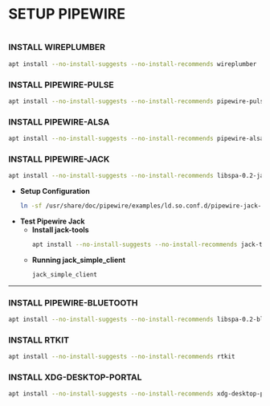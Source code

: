 # SETUP PIPEWIRE
#
#
### INSTALL WIREPLUMBER
```sh
apt install --no-install-suggests --no-install-recommends wireplumber
```
### INSTALL PIPEWIRE-PULSE
```sh
apt install --no-install-suggests --no-install-recommends pipewire-pulse
```
### INSTALL PIPEWIRE-ALSA
```sh
apt install --no-install-suggests --no-install-recommends pipewire-alsa
```
### INSTALL PIPEWIRE-JACK
```sh
apt install --no-install-suggests --no-install-recommends libspa-0.2-jack pipewire-jack
```
- **Setup Configuration**
  ```sh
  ln -sf /usr/share/doc/pipewire/examples/ld.so.conf.d/pipewire-jack-*.conf /etc/ld.so.conf.d  && ldconfig
  ```
- **Test Pipewire Jack**
  - **Install jack-tools**
    ```sh
    apt install --no-install-suggests --no-install-recommends jack-tools
    ```
  - **Running jack_simple_client**
    ```sh
    jack_simple_client
    ```
---
### INSTALL PIPEWIRE-BLUETOOTH
```sh
apt install --no-install-suggests --no-install-recommends libspa-0.2-bluetooth
```
### INSTALL RTKIT
```sh
apt install --no-install-suggests --no-install-recommends rtkit
```
### INSTALL XDG-DESKTOP-PORTAL
```sh
apt install --no-install-suggests --no-install-recommends xdg-desktop-portal
```